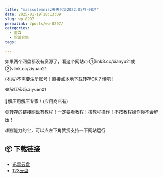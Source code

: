 ```yaml
---
title: "masssolemnisz夫夫合集2022.05月-08月"
date: 2025-01-19T18:13:09
slug: wp-8297
permalink: /posts/wp-8297/
categories:
  - 盖📺
  - 恰饭合集
tags:

---
```


如果两个网盘都没有资源了，看这个网站👉①link3.cc/xianyu21或②vlink.cc/ziyuan21

(本站)不需要注册账号！直接点本地下载转存OK？懂吧！

🟢解压密码:ziyuan21

🔵解压用解压专家！(应用商店有)

🟡转存的链接网盘有教程！一定要看教程！按教程操作！不按教程操作你不会解压！

💰🈶能力的宝，可以点左下角赞赏支持一下网站运行

## 📦 下载链接
- [迅雷云盘](https://blziyuan21.com/pay-download/8297?key=93ee73ddf1&down_id=0)
- [123云盘](https://blziyuan21.com/pay-download/8297?key=93ee73ddf1&down_id=1)


